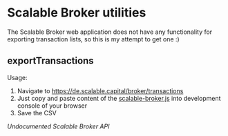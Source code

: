 # Scalable Broker utilities

The Scalable Broker web application does not have any functionality for exporting transaction lists,
so this is my attempt to get one :) 

## exportTransactions

Usage:
1. Navigate to https://de.scalable.capital/broker/transactions
2. Just copy and paste content of the [scalable-broker.js](src/scalable-broker.js) into development console of your browser
3. Save the CSV    


*Undocumented Scalable Broker API*